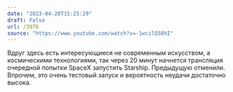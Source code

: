 ```yaml
---
date: "2023-04-20T15:25:29"
draft: False
url: /3976
source: "https://www.youtube.com/watch?v=-1wcilQ58hI"
---
```


Вдруг здесь есть интересующиеся не современным искусством, а космическими технологиями, так через 20 минут начнется трансляция очередной попытки SpaceX запустить Starship. Предыдущую отменили. Впрочем, это очень тестовый запуск и вероятность неудачи достаточно высока.
